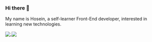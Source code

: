 ### Hi there 👋

My name is Hosein, a self-learner Front-End developer, interested in learning new technologies. 


<div>
  <a href="https://github.com/hoseinABH98/github-readme-stats">
    <img align="center" src="https://github-readme-stats.vercel.app/api?username=hoseinABH98&show_icons=true&theme=midnight-purple&langs_count=8" />
  </a>
  <a href="https://github.com/hoseinABH98">
    <img align="center" src="https://github-readme-stats.vercel.app/api/top-langs/?username=hoseinABH98&theme=midnight-purple" />
  </a>
</div>



